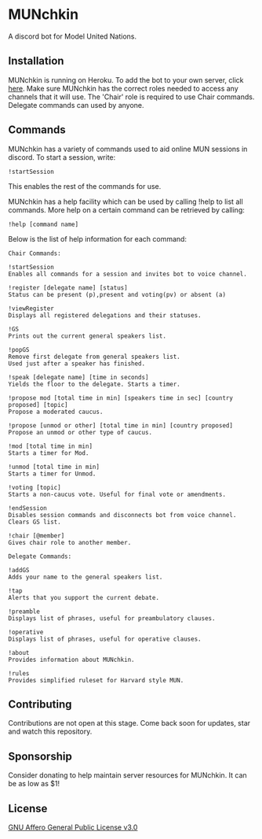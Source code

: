 # MUNchkin

A discord bot for Model United Nations.

## Installation

MUNchkin is running on Heroku. To add the bot to your own server, click [here](https://bit.ly/2TQ8hcp).
Make sure MUNchkin has the correct roles needed to access any channels that it will use.
The 'Chair' role is required to use Chair commands. Delegate commands can used by anyone.

## Commands

MUNchkin has a variety of commands used to aid online MUN sessions in discord. To start a session, write:

```
!startSession
```
This enables the rest of the commands for use.

MUNchkin has a help facility which can be used by calling !help to list all commands. More help on a certain command can be retrieved by calling:
```
!help [command name]
```
Below is the list of help information for each command:
```
Chair Commands:

!startSession 
Enables all commands for a session and invites bot to voice channel.

!register [delegate name] [status]
Status can be present (p),present and voting(pv) or absent (a)

!viewRegister
Displays all registered delegations and their statuses.

!GS
Prints out the current general speakers list.

!popGS
Remove first delegate from general speakers list.
Used just after a speaker has finished.

!speak [delegate name] [time in seconds]
Yields the floor to the delegate. Starts a timer.

!propose mod [total time in min] [speakers time in sec] [country proposed] [topic]
Propose a moderated caucus.

!propose [unmod or other] [total time in min] [country proposed]
Propose an unmod or other type of caucus.

!mod [total time in min]
Starts a timer for Mod.

!unmod [total time in min]
Starts a timer for Unmod.

!voting [topic]
Starts a non-caucus vote. Useful for final vote or amendments.

!endSession
Disables session commands and disconnects bot from voice channel.
Clears GS list.

!chair [@member]
Gives chair role to another member.

Delegate Commands:

!addGS
Adds your name to the general speakers list.

!tap
Alerts that you support the current debate.

!preamble
Displays list of phrases, useful for preambulatory clauses.

!operative
Displays list of phrases, useful for operative clauses.

!about
Provides information about MUNchkin.

!rules
Provides simplified ruleset for Harvard style MUN.
```


## Contributing
Contributions are not open at this stage. Come back soon for updates, star and watch this repository.

## Sponsorship
Consider donating to help maintain server resources for MUNchkin. It can be as low as $1!

## License
[GNU Affero General Public License v3.0](https://www.gnu.org/licenses/agpl-3.0.en.html)
